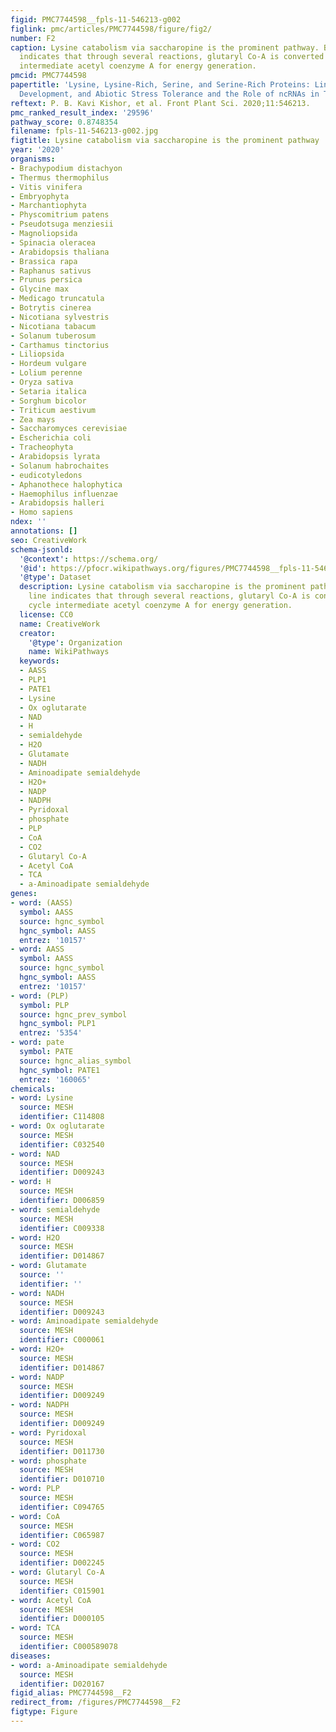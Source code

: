 ```yaml
---
figid: PMC7744598__fpls-11-546213-g002
figlink: pmc/articles/PMC7744598/figure/fig2/
number: F2
caption: Lysine catabolism via saccharopine is the prominent pathway. Broken line
  indicates that through several reactions, glutaryl Co-A is converted to TCA cycle
  intermediate acetyl coenzyme A for energy generation.
pmcid: PMC7744598
papertitle: 'Lysine, Lysine-Rich, Serine, and Serine-Rich Proteins: Link Between Metabolism,
  Development, and Abiotic Stress Tolerance and the Role of ncRNAs in Their Regulation.'
reftext: P. B. Kavi Kishor, et al. Front Plant Sci. 2020;11:546213.
pmc_ranked_result_index: '29596'
pathway_score: 0.8748354
filename: fpls-11-546213-g002.jpg
figtitle: Lysine catabolism via saccharopine is the prominent pathway
year: '2020'
organisms:
- Brachypodium distachyon
- Thermus thermophilus
- Vitis vinifera
- Embryophyta
- Marchantiophyta
- Physcomitrium patens
- Pseudotsuga menziesii
- Magnoliopsida
- Spinacia oleracea
- Arabidopsis thaliana
- Brassica rapa
- Raphanus sativus
- Prunus persica
- Glycine max
- Medicago truncatula
- Botrytis cinerea
- Nicotiana sylvestris
- Nicotiana tabacum
- Solanum tuberosum
- Carthamus tinctorius
- Liliopsida
- Hordeum vulgare
- Lolium perenne
- Oryza sativa
- Setaria italica
- Sorghum bicolor
- Triticum aestivum
- Zea mays
- Saccharomyces cerevisiae
- Escherichia coli
- Tracheophyta
- Arabidopsis lyrata
- Solanum habrochaites
- eudicotyledons
- Aphanothece halophytica
- Haemophilus influenzae
- Arabidopsis halleri
- Homo sapiens
ndex: ''
annotations: []
seo: CreativeWork
schema-jsonld:
  '@context': https://schema.org/
  '@id': https://pfocr.wikipathways.org/figures/PMC7744598__fpls-11-546213-g002.html
  '@type': Dataset
  description: Lysine catabolism via saccharopine is the prominent pathway. Broken
    line indicates that through several reactions, glutaryl Co-A is converted to TCA
    cycle intermediate acetyl coenzyme A for energy generation.
  license: CC0
  name: CreativeWork
  creator:
    '@type': Organization
    name: WikiPathways
  keywords:
  - AASS
  - PLP1
  - PATE1
  - Lysine
  - Ox oglutarate
  - NAD
  - H
  - semialdehyde
  - H2O
  - Glutamate
  - NADH
  - Aminoadipate semialdehyde
  - H2O+
  - NADP
  - NADPH
  - Pyridoxal
  - phosphate
  - PLP
  - CoA
  - CO2
  - Glutaryl Co-A
  - Acetyl CoA
  - TCA
  - a-Aminoadipate semialdehyde
genes:
- word: (AASS)
  symbol: AASS
  source: hgnc_symbol
  hgnc_symbol: AASS
  entrez: '10157'
- word: AASS
  symbol: AASS
  source: hgnc_symbol
  hgnc_symbol: AASS
  entrez: '10157'
- word: (PLP)
  symbol: PLP
  source: hgnc_prev_symbol
  hgnc_symbol: PLP1
  entrez: '5354'
- word: pate
  symbol: PATE
  source: hgnc_alias_symbol
  hgnc_symbol: PATE1
  entrez: '160065'
chemicals:
- word: Lysine
  source: MESH
  identifier: C114808
- word: Ox oglutarate
  source: MESH
  identifier: C032540
- word: NAD
  source: MESH
  identifier: D009243
- word: H
  source: MESH
  identifier: D006859
- word: semialdehyde
  source: MESH
  identifier: C009338
- word: H2O
  source: MESH
  identifier: D014867
- word: Glutamate
  source: ''
  identifier: ''
- word: NADH
  source: MESH
  identifier: D009243
- word: Aminoadipate semialdehyde
  source: MESH
  identifier: C000061
- word: H2O+
  source: MESH
  identifier: D014867
- word: NADP
  source: MESH
  identifier: D009249
- word: NADPH
  source: MESH
  identifier: D009249
- word: Pyridoxal
  source: MESH
  identifier: D011730
- word: phosphate
  source: MESH
  identifier: D010710
- word: PLP
  source: MESH
  identifier: C094765
- word: CoA
  source: MESH
  identifier: C065987
- word: CO2
  source: MESH
  identifier: D002245
- word: Glutaryl Co-A
  source: MESH
  identifier: C015901
- word: Acetyl CoA
  source: MESH
  identifier: D000105
- word: TCA
  source: MESH
  identifier: C000589078
diseases:
- word: a-Aminoadipate semialdehyde
  source: MESH
  identifier: D020167
figid_alias: PMC7744598__F2
redirect_from: /figures/PMC7744598__F2
figtype: Figure
---
```

